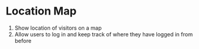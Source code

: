 # Location Map
 1. Show location of visitors on a map
 2. Allow users to log in and keep track of where they have logged in from before